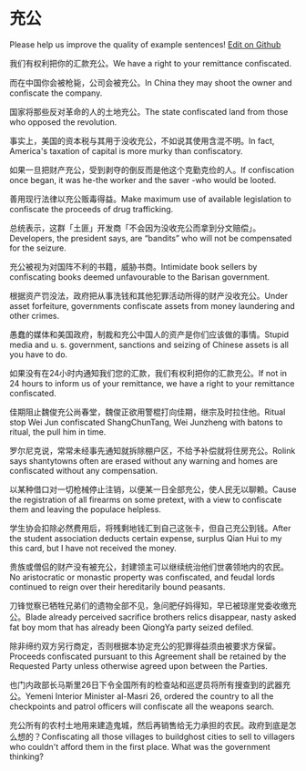 # 充公

Please help us improve the quality of example sentences! [Edit on Github](https://github.com/jiyushe/jiyu-example-sentence-source/blob/main/chinese/chonggong.md)

<p><span class="chinese">我们有权利把你的汇款充公。</span><span class="english">We have a right to your remittance confiscated.</span></p>

<p><span class="chinese">而在中国你会被枪毙，公司会被充公。</span><span class="english">In China they may shoot the owner and confiscate the company.</span></p>

<p><span class="chinese">国家将那些反对革命的人的土地充公。</span><span class="english">The state confiscated land from those who opposed the revolution.</span></p>

<p><span class="chinese">事实上，美国的资本税与其用于没收充公，不如说其使用含混不明。</span><span class="english">In fact, America's taxation of capital is more murky than confiscatory.</span></p>

<p><span class="chinese">如果一旦把财产充公，受到剥夺的倒反而是他这个克勤克俭的人。</span><span class="english">If confiscation once began, it was he-the worker and the saver -who would be looted.</span></p>

<p><span class="chinese">善用现行法律以充公贩毒得益。</span><span class="english">Make maximum use of available legislation to confiscate the proceeds of drug trafficking.</span></p>

<p><span class="chinese">总统表示，这群「土匪」开发商「不会因为没收充公而拿到分文赔偿」。</span><span class="english">Developers, the president says, are “bandits” who will not be compensated for the seizure.</span></p>

<p><span class="chinese">充公被视为对国阵不利的书籍，威胁书商。</span><span class="english">Intimidate book sellers by confiscating books deemed unfavourable to the Barisan government.</span></p>

<p><span class="chinese">根据资产罚没法，政府把从事洗钱和其他犯罪活动所得的财产没收充公。</span><span class="english">Under asset forfeiture, governments confiscate assets from money laundering and other crimes.</span></p>

<p><span class="chinese">愚蠢的媒体和美国政府，制裁和充公中国人的资产是你们应该做的事情。</span><span class="english">Stupid media and u. s. government, sanctions and seizing of Chinese assets is all you have to do.</span></p>

<p><span class="chinese">如果没有在24小时内通知我们您的汇款，我们有权利把你的汇款充公。</span><span class="english">If not in 24 hours to inform us of your remittance, we have a right to your remittance confiscated.</span></p>

<p><span class="chinese">佳期阻止魏俊充公尚春堂，魏俊正欲用警棍打向佳期，继宗及时拉住他。</span><span class="english">Ritual stop Wei Jun confiscated ShangChunTang, Wei Junzheng with batons to ritual, the pull him in time.</span></p>

<p><span class="chinese">罗尔尼克说，常常未经事先通知就拆除棚户区，不给予补偿就将住房充公。</span><span class="english">Rolink says shantytowns often are erased without any warning and homes are confiscated without any compensation.</span></p>

<p><span class="chinese">以某种借口对一切枪械停止注销，以便某一日全部充公，使人民无以聊赖。</span><span class="english">Cause the registration of all firearms on some pretext, with a view to confiscate them and leaving the populace helpless.</span></p>

<p><span class="chinese">学生协会扣除必然费用后，将残剩地钱汇到自己这张卡，但自己充公到钱。</span><span class="english">After the student association deducts certain expense, surplus Qian Hui to my this card, but I have not received the money.</span></p>

<p><span class="chinese">贵族或僧侣的财产没有被充公，封建领主可以继续统治他们世袭领地内的农民。</span><span class="english">No aristocratic or monastic property was confiscated, and feudal lords continued to reign over their hereditarily bound peasants.</span></p>

<p><span class="chinese">刀锋觉察已牺牲兄弟们的遗物全部不见，急问肥仔妈得知，早已被琼崖党委收缴充公。</span><span class="english">Blade already perceived sacrifice brothers relics disappear, nasty asked fat boy mom that has already been QiongYa party seized defiled.</span></p>

<p><span class="chinese">除非缔约双方另行商定，否则根据本协定充公的犯罪得益须由被要求方保留。</span><span class="english">Proceeds confiscated pursuant to this Agreement shall be retained by the Requested Party unless otherwise agreed upon between the Parties.</span></p>

<p><span class="chinese">也门内政部长马斯里26日下令全国所有的检查站和巡逻员将所有搜查到的武器充公。</span><span class="english">Yemeni Interior Minister al-Masri 26, ordered the country to all the checkpoints and patrol officers will confiscate all the weapons search.</span></p>

<p><span class="chinese">充公所有的农村土地用来建造鬼城，然后再销售给无力承担的农民。政府到底是怎么想的？</span><span class="english">Confiscating all those villages to buildghost cities to sell to villagers who couldn't afford them in the first place. What was the government thinking?</span></p>

